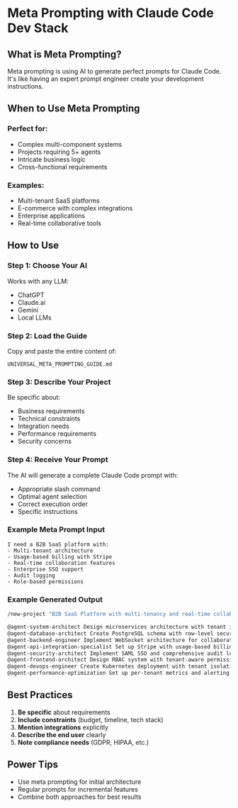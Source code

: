 # Meta Prompting with Claude Code Dev Stack

## What is Meta Prompting?

Meta prompting is using AI to generate perfect prompts for Claude Code. It's like having an expert prompt engineer create your development instructions.

## When to Use Meta Prompting

### Perfect for:
- Complex multi-component systems
- Projects requiring 5+ agents
- Intricate business logic
- Cross-functional requirements

### Examples:
- Multi-tenant SaaS platforms
- E-commerce with complex integrations
- Enterprise applications
- Real-time collaborative tools

## How to Use

### Step 1: Choose Your AI
Works with any LLM:
- ChatGPT
- Claude.ai
- Gemini
- Local LLMs

### Step 2: Load the Guide
Copy and paste the entire content of:
```
UNIVERSAL_META_PROMPTING_GUIDE.md
```

### Step 3: Describe Your Project
Be specific about:
- Business requirements
- Technical constraints
- Integration needs
- Performance requirements
- Security concerns

### Step 4: Receive Your Prompt
The AI will generate a complete Claude Code prompt with:
- Appropriate slash command
- Optimal agent selection
- Correct execution order
- Specific instructions

### Example Meta Prompt Input
```
I need a B2B SaaS platform with:
- Multi-tenant architecture
- Usage-based billing with Stripe
- Real-time collaboration features
- Enterprise SSO support
- Audit logging
- Role-based permissions
```

### Example Generated Output
```bash
/new-project "B2B SaaS Platform with multi-tenancy and real-time collaboration"

@agent-system-architect Design microservices architecture with tenant isolation
@agent-database-architect Create PostgreSQL schema with row-level security for multi-tenancy
@agent-backend-engineer Implement WebSocket architecture for collaboration
@agent-api-integration-specialist Set up Stripe with usage-based billing and webhook handling
@agent-security-architect Implement SAML SSO and comprehensive audit logging
@agent-frontend-architect Design RBAC system with tenant-aware permissions
@agent-devops-engineer Create Kubernetes deployment with tenant isolation
@agent-performance-optimization Set up per-tenant metrics and alerting
```

## Best Practices

1. **Be specific** about requirements
2. **Include constraints** (budget, timeline, tech stack)
3. **Mention integrations** explicitly
4. **Describe the end user** clearly
5. **Note compliance needs** (GDPR, HIPAA, etc.)

## Power Tips

- Use meta prompting for initial architecture
- Regular prompts for incremental features
- Combine both approaches for best results